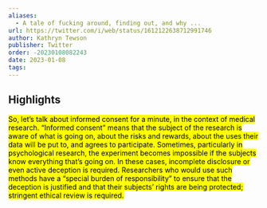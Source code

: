 ```yaml
---
aliases:
  - A tale of fucking around, finding out, and why ...
url: https://twitter.com/i/web/status/1612122638712991746
author: Kathryn Tewson
publisher: Twitter
order: -20230108082243
date: 2023-01-08
tags:
---
```


## Highlights
<mark>So, let’s talk about informed consent for a minute, in the context of medical research. “Informed consent” means that the subject of the research is aware of what is going on, about the risks and rewards, about the uses their data will be put to, and agrees to participate. Sometimes, particularly in psychological research, the experiment becomes impossible if the subjects know everything that’s going on. In these cases, incomplete disclosure or even active deception is required. Researchers who would use such methods have a “special burden of responsibility” to ensure that the deception is justified and that their subjects’ rights are being protected; stringent ethical review is required.</mark>

